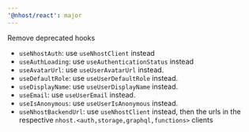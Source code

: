 ```yaml
---
'@nhost/react': major
---
```


Remove deprecated hooks

- `useNhostAuth`: use `useNhostClient` instead
- `useAuthLoading`: use `useAuthenticationStatus` instead
- `useAvatarUrl`: use `useUserAvatarUrl` instead.
- `useDefaultRole`: use `useUserDefaultRole` instead.
- `useDisplayName`: use `useUserDisplayName` instead.
- `useEmail`: use `useUserEmail` instead.
- `useIsAnonymous`: use `useUserIsAnonymous` instead.
- `useNhostBackendUrl`: use `useNhostClient` instead, then the urls in the respective `nhost.<auth,storage,graphql,functions>` clients
